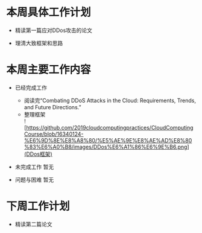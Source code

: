 # 本周具体工作计划  
+ 精读第一篇应对DDos攻击的论文  
- 理清大致框架和思路  
  
# 本周主要工作内容  
+ 已经完成工作  
    - 阅读完“Combating DDoS Attacks in the Cloud: Requirements, Trends, and Future Directions.”  
    + 整理框架  
    ![https://github.com/2019cloudcomputingpractices/CloudComputingCourse/blob/16340124-%E6%9D%8E%E8%A8%80/%E5%AE%9E%E8%AE%AD%E8%80%83%E6%A0%B8/images/DDos%E6%A1%86%E6%9E%B6.png](DDos框架)  
    
+ 未完成工作 暂无  
  
- 问题与困难 暂无  
  
# 下周工作计划  
+ 精读第二篇论文
